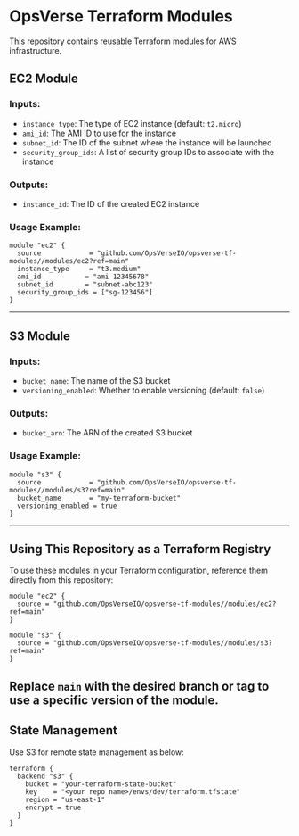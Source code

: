 # OpsVerse Terraform Modules

This repository contains reusable Terraform modules for AWS infrastructure.

## EC2 Module

### Inputs:
- `instance_type`: The type of EC2 instance (default: `t2.micro`)
- `ami_id`: The AMI ID to use for the instance
- `subnet_id`: The ID of the subnet where the instance will be launched
- `security_group_ids`: A list of security group IDs to associate with the instance

### Outputs:
- `instance_id`: The ID of the created EC2 instance

### Usage Example:
```hcl
module "ec2" {
  source            = "github.com/OpsVerseIO/opsverse-tf-modules//modules/ec2?ref=main"
  instance_type     = "t3.medium"
  ami_id           = "ami-12345678"
  subnet_id        = "subnet-abc123"
  security_group_ids = ["sg-123456"]
}
```

---

## S3 Module

### Inputs:
- `bucket_name`: The name of the S3 bucket
- `versioning_enabled`: Whether to enable versioning (default: `false`)

### Outputs:
- `bucket_arn`: The ARN of the created S3 bucket

### Usage Example:
```hcl
module "s3" {
  source            = "github.com/OpsVerseIO/opsverse-tf-modules//modules/s3?ref=main"
  bucket_name       = "my-terraform-bucket"
  versioning_enabled = true
}
```

---

## Using This Repository as a Terraform Registry

To use these modules in your Terraform configuration, reference them directly from this repository:

```hcl
module "ec2" {
  source = "github.com/OpsVerseIO/opsverse-tf-modules//modules/ec2?ref=main"
}

module "s3" {
  source = "github.com/OpsVerseIO/opsverse-tf-modules//modules/s3?ref=main"
}
```

Replace `main` with the desired branch or tag to use a specific version of the module.
---
## State Management
Use S3 for remote state management as below:
```
terraform {
  backend "s3" {
    bucket = "your-terraform-state-bucket"
    key    = "<your repo name>/envs/dev/terraform.tfstate"
    region = "us-east-1"
    encrypt = true
  }
}
```

